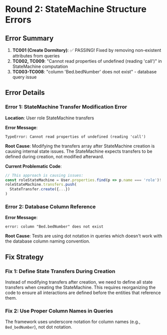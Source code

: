# Round 2: StateMachine Structure Errors

## Error Summary

1. **TC001 (Create Dormitory)**: ✅ PASSING! Fixed by removing non-existent attributes from queries
2. **TC002, TC009**: "Cannot read properties of undefined (reading 'call')" in StateMachine computation
3. **TC003-TC008**: "column 'Bed.bedNumber' does not exist" - database query issue

## Error Details

### Error 1: StateMachine Transfer Modification Error

**Location**: User role StateMachine transfers

**Error Message**:
```
TypeError: Cannot read properties of undefined (reading 'call')
```

**Root Cause**: 
Modifying the transfers array after StateMachine creation is causing internal state issues. The StateMachine expects transfers to be defined during creation, not modified afterward.

**Current Problematic Code**:
```typescript
// This approach is causing issues:
const roleStateMachine = User.properties.find(p => p.name === 'role')!.computation as StateMachine
roleStateMachine.transfers.push(
  StateTransfer.create({...})
)
```

### Error 2: Database Column Reference

**Error Message**:
```
error: column "Bed.bedNumber" does not exist
```

**Root Cause**:
Tests are using dot notation in queries which doesn't work with the database column naming convention.

## Fix Strategy

### Fix 1: Define State Transfers During Creation

Instead of modifying transfers after creation, we need to define all state transfers when creating the StateMachine. This requires reorganizing the code to ensure all interactions are defined before the entities that reference them.

### Fix 2: Use Proper Column Names in Queries

The framework uses underscore notation for column names (e.g., `Bed_bedNumber`), not dot notation. 